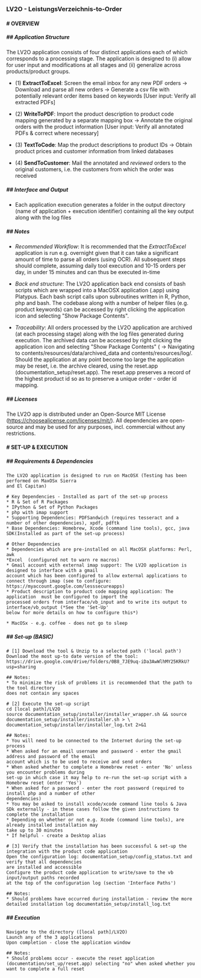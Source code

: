### **LV2O - LeistungsVerzeichnis-to-Order** 

#### # OVERVIEW

##### **## Application Structure**  

The LV2O application consists of four distinct applications each of which corresponds to a processing stage. The application is designed 
to (i) allow for user input and modifications at all stages and (ii) generalize across products/product groups.

* (1) **ExtractToExcel**: Screen the email inbox for any new PDF orders -> Download and parse all new orders 
-> Generate a csv file with potentially relevant order items based on keywords [User input: 
Verify all extracted PDFs]

* (2) **WriteToPDF**: Import the product description to product code mapping generated by a separate 
mapping box -> Annotate the original orders with the product information [User input: 
Verify all annotated PDFs & correct where necessary]

* (3) **TextToCode**: Map the product descriptions to product IDs -> Obtain product prices and customer information from linked databases

* (4) **SendToCustomer**: Mail the annotated and *reviewed* orders to the original customers, i.e. 
the customers from which the order was received


##### **## Interface and Output**  

- Each application execution generates a folder in the output directory (name of application + 
execution identifier) containing all the key output along with the log files


##### **## Notes** 

- *Recommended Workflow*: It is recommended that the *ExtractToExcel* application is run e.g. 
overnight given that it can take a significant amount of time to parse all orders (using OCR). 
All subsequent steps should complete, assuming daily tool execution and 10-15 orders per day, in 
under 15 minutes and can thus be executed in-time

- *Back end structure*: The LV2O application back end consists of bash scripts which are wrapped into
a MacOSX application (.app) using Platypus. Each bash script calls upon subroutines written in R, 
Python, php and bash. The codebase along with a number of helper files (e.g. product keywords) 
can be accessed by right clicking the application icon and selecting "Show Package Contents". 

- *Traceability*: All orders processed by the LV2O application are archived (at each processing stage) 
along with the log files generated during execution. The archived data can be accessed by right 
clicking the application icon and selecting "Show Package Contents" 
( -> Navigating to contents/resources/data/archived_data and contents/resources/log/. 
Should the application at any point become too large the application may be reset, i.e. the 
archive cleared, using the reset.app (documentation_setup/reset.app). The reset.app preserves a 
record of the highest product id so as to preserve a unique order - order id mapping. 

##### **## Licenses**  

The LV2O app is distributed under an Open-Source MIT License (https://choosealicense.com/licenses/mit/). All dependencies are open-source and 
may be used for any purposes, incl. commercial without any restrictions. 

#### # SET-UP & EXECUTION

##### **## Requirements & Dependencies**  

````
The LV2O application is designed to run on MacOSX (Testing has been performed on MaxOSx Sierra 
and El Capitan)

# Key Dependencies - Installed as part of the set-up process
* R & Set of R Packages 
* IPython & Set of Python Packages 
* php with imap support 
* Supporting Dependencies: PDFSandwich (requires tesseract and a number of other dependencies), xpdf, pdftk 
* Base Dependencies: Homebrew, Xcode (command line tools), gcc, java SDK(Installed as part of the set-up process)

# Other Dependencies
* Dependencies which are pre-installed on all MacOSX platforms: Perl, awk
*Excel  (configured not to warn re macros)
* Gmail account with external imap support: The LV2O application is designed to interface with a gmail 
account which has been configured to allow external applications to connect through imap (see to configure: 
https://myaccount.google.com/lesssecureapps)
* Product description to product code mapping application: The application  must be configured to import the 
processed orders from interface/vb_input and to write its output to interface/vb_output (*See the 'Set-Up' 
below for more details on how to configure this*)

* MacOSx - e.g. coffee - does not go to sleep
````

##### **## Set-up (BASIC)**  

````
# [1] Download the tool & Unzip to a selected path ('local path')
Download the most up-to date version of the tool: 
https://drive.google.com/drive/folders/0B8_7JE9uq-iDa3AwWlhMY25KRkU?usp=sharing

## Notes:
* To minimize the risk of problems it is recommended that the path to the tool directory 
does not contain any spaces

# [2] Execute the set-up script 
cd [local path]/LV2O
source documentation_setup/installer/installer_wrapper.sh && source documentation_setup/installer/installer.sh > \
documentation_setup/installer/installer_log.txt 2>&1 

## Notes:
* You will need to be connected to the Internet during the set-up process
* When asked for an email username and password - enter the gmail address and password of the email 
account which is to be used to receive and send orders
* When asked whether to complete a Homebrew reset - enter 'No' unless you encounter problems during 
set-up in which case it may help to re-run the set-up script with a Homebrew reset (enter 'Yes')
* When asked for a password - enter the root password (required to install php and a number of other 
dependencies)
* You may be asked to install xcode/xcode command line tools & Java SDk externally - in these cases follow the given instructions to complete the installation
* Depending on whether or not e.g. Xcode (command line tools), are already installed installation may 
take up to 30 minutes
* If helpful - create a Desktop alias

# [3] Verify that the installation has been successful & set-up the integration with the product code application
Open the configuration log: documentation_setup/config_status.txt and verify that all dependencies 
are installed and accessible 
Configure the product code application to write/save to the vb input/output paths recorded
at the top of the configuration log (section 'Interface Paths')

## Notes:
* Should problems have occurred during installation - review the more detailed installation log documentation_setup/install_log.txt
````

##### **## Execution**  

````
Navigate to the directory ([local path]/LV2O)
Launch any of the 3 applications 
Upon completion - close the application window

## Notes:
* Should problems occur - execute the reset application (documentation/set_up/reset.app) selecting "no" when asked whether you want to complete a full reset

````




